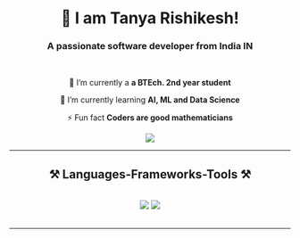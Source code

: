<h1 align="center">
    👋 I am Tanya Rishikesh!
</h1>

<h3 align="center">A passionate software developer from India IN</h3>

<br/>

<div align="center">
 
 🔭 I’m currently a **a BTEch. 2nd year student**
 
 🌱 I’m currently learning **AI, ML and Data Science**

⚡ Fun fact **Coders are good mathematicians**

 </div>
 
<div align="center"> 
  <a href="mailto:tanya.24.rishikesh@gmail.com">
    <img src="https://img.shields.io/badge/Gmail-333333?style=for-the-badge&logo=gmail&logoColor=red" />
  </a>
 
 
</div>

 <hr/>
 
<h2 align="center">⚒️ Languages-Frameworks-Tools ⚒️</h2>
<br/>
<div align="center">
    <img src="https://skillicons.dev/icons?i=react,bootstrap,mui,html,css,vscode,github,figma,tailwind,git," />
    <img src="https://skillicons.dev/icons?i=nodejs,python,javascript,express,mongodb,java,mysql,opencv" /><br>
</div>

<br/>
<hr/>
